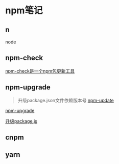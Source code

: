 # npm笔记

## n
node

## npm-check
[npm-check是一个npm包更新工具](https://segmentfault.com/a/1190000011085967)

## npm-upgrade
>升级package.json文件依赖版本号
[npm-update](https://docs.npmjs.com/cli/update)

[npm-upgrade](https://www.npmjs.com/package/npm-upgrade)

[升级package.js](https://segmentfault.com/q/1010000010819130/a-1020000010823993)

## cnpm

## yarn